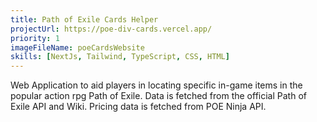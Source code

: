 ```yaml
---
title: Path of Exile Cards Helper
projectUrl: https://poe-div-cards.vercel.app/
priority: 1
imageFileName: poeCardsWebsite
skills: [NextJs, Tailwind, TypeScript, CSS, HTML]
---
```


Web Application to aid players in locating specific in-game items in the popular action rpg Path of Exile.
Data is fetched from the official Path of Exile API and Wiki. Pricing data is fetched from POE Ninja API.
